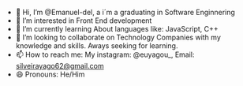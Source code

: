 - 👋 Hi, I’m @Emanuel-del, a  i´m a graduating in Software Enginnering 
- 👀 I’m interested in Front End development
- 🌱 I’m currently learning About languages like: JavaScript, C++
- 💞️ I’m looking to collaborate on Technology Companies with my knowledge and skills. Aways seeking for learning.
- 📫 How to reach me: My instagram: @euyagou_, Email: silveirayago62@gmail.com
- 😄 Pronouns: He/Him


<!---
Emanuel-del/Emanuel-del is a ✨ special ✨ repository because its `README.md` (this file) appears on your GitHub profile.
You can click the Preview link to take a look at your changes.
--->
